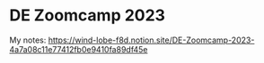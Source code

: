 # DE Zoomcamp 2023

My notes: https://wind-lobe-f8d.notion.site/DE-Zoomcamp-2023-4a7a08c11e77412fb0e9410fa89df45e

